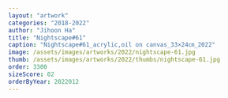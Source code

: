 ```yaml
---
layout: "artwork"
categories: "2018-2022"
author: "Jihoon Ha"
title: "Nightscape#61"
caption: "Nightscape#61_acrylic,oil on canvas_33×24㎝_2022"
image: /assets/images/artworks/2022/nightscape-61.jpg
thumb: /assets/images/artworks/2022/thumbs/nightscape-61.jpg
order: 3300
sizeScore: 02
orderByYear: 2022012
---
```

